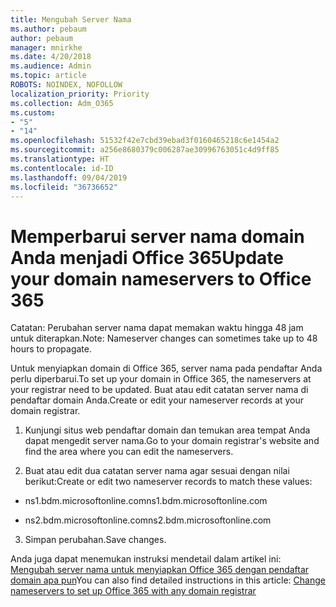 ```yaml
---
title: Mengubah Server Nama
ms.author: pebaum
author: pebaum
manager: mnirkhe
ms.date: 4/20/2018
ms.audience: Admin
ms.topic: article
ROBOTS: NOINDEX, NOFOLLOW
localization_priority: Priority
ms.collection: Adm_O365
ms.custom:
- "5"
- "14"
ms.openlocfilehash: 51532f42e7cbd39ebad3f0160465218c6e1454a2
ms.sourcegitcommit: a256e8680379c006287ae30996763051c4d9ff85
ms.translationtype: HT
ms.contentlocale: id-ID
ms.lasthandoff: 09/04/2019
ms.locfileid: "36736652"
---
```

# <a name="update-your-domain-nameservers-to-office-365"></a><span data-ttu-id="1eee9-102">Memperbarui server nama domain Anda menjadi Office 365</span><span class="sxs-lookup"><span data-stu-id="1eee9-102">Update your domain nameservers to Office 365</span></span>

<span data-ttu-id="1eee9-103">Catatan: Perubahan server nama dapat memakan waktu hingga 48 jam untuk diterapkan.</span><span class="sxs-lookup"><span data-stu-id="1eee9-103">Note: Nameserver changes can sometimes take up to 48 hours to propagate.</span></span>
  
<span data-ttu-id="1eee9-104">Untuk menyiapkan domain di Office 365, server nama pada pendaftar Anda perlu diperbarui.</span><span class="sxs-lookup"><span data-stu-id="1eee9-104">To set up your domain in Office 365, the nameservers at your registrar need to be updated.</span></span> <span data-ttu-id="1eee9-105">Buat atau edit catatan server nama di pendaftar domain Anda.</span><span class="sxs-lookup"><span data-stu-id="1eee9-105">Create or edit your nameserver records at your domain registrar.</span></span>
  
1. <span data-ttu-id="1eee9-106">Kunjungi situs web pendaftar domain dan temukan area tempat Anda dapat mengedit server nama.</span><span class="sxs-lookup"><span data-stu-id="1eee9-106">Go to your domain registrar's website and find the area where you can edit the nameservers.</span></span>
  
2. <span data-ttu-id="1eee9-107">Buat atau edit dua catatan server nama agar sesuai dengan nilai berikut:</span><span class="sxs-lookup"><span data-stu-id="1eee9-107">Create or edit two nameserver records to match these values:</span></span>

  - <span data-ttu-id="1eee9-108">ns1.bdm.microsoftonline.com</span><span class="sxs-lookup"><span data-stu-id="1eee9-108">ns1.bdm.microsoftonline.com</span></span>

  - <span data-ttu-id="1eee9-109">ns2.bdm.microsoftonline.com</span><span class="sxs-lookup"><span data-stu-id="1eee9-109">ns2.bdm.microsoftonline.com</span></span>

3. <span data-ttu-id="1eee9-110">Simpan perubahan.</span><span class="sxs-lookup"><span data-stu-id="1eee9-110">Save changes.</span></span>

<span data-ttu-id="1eee9-111">Anda juga dapat menemukan instruksi mendetail dalam artikel ini: [Mengubah server nama untuk menyiapkan Office 365 dengan pendaftar domain apa pun](https://docs.microsoft.com//office365/admin/get-help-with-domains/change-nameservers-at-any-domain-registrar)</span><span class="sxs-lookup"><span data-stu-id="1eee9-111">You can also find detailed instructions in this article: [Change nameservers to set up Office 365 with any domain registrar](https://docs.microsoft.com//office365/admin/get-help-with-domains/change-nameservers-at-any-domain-registrar)</span></span>
  